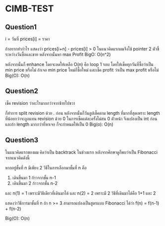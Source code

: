 # CIMB-TEST

## Question1

i = วันที่
prices[i] = ราคา

ถ้าอยากทำกำไร แสดงว่า prices[i+n] - prices[i] > 0
ในแนวคิดแรกผมจึงใช้ pointer 2 ตัวชี้ระหว่างวันซื้อและขาย หลังจากนั้นหา max Profit
BigO: O(n^2)

หลังจากนั้นก็ enhance โดยจะลดให้เหลือ O(n) คือ loop 1 รอบ
โดยให้เช็คทุกวันที่ซื้อว่าเป็น min price หรือไม่  ถ้าเจอ min price ใหม่ก็ซื้อใหม่ และเช็ค profit ว่าเป็น max profit หรือไม่
Big(O): O(n)

## Question2

เช็ค revision ว่าอะไรมากกว่าจากซ้ายไปขวา

ก็ทำการ split revision ด้วย . ก่อน หลังจากนั้นก็วันลูปเช็คตาม length ที่มากที่สุดเพราะ length ที่น้อยกว่าจะถูกแทน revision ด้วย 0
ในการเช็คแต่ละครั้งไม่สน 0 ตัวหน้า จึงแปลงเป็น int ก่อน และถ้า length มากกว่าที่หาเจอ ก็จะกำหนดให้เป็น 0
Big(o): O(n)

## Question3

ในแนวคิดแรกของผม คิดว่าเป็น backtrack ในช่วงแรก หลังจากศึกษาดูก็พบว่าเป็น Fibonacci จากแนวคิดดังนี้

หากอยู่ชั้นที่ n มีเพียง 2 วิธีในการเลือกมาชั้นที่ n คือ
1. เดินขึ้นมา 1 ก้าวจากชั้น n-1
2. เดินขึ้นมา 2 ก้าวจากชั้น n-2

และ n(1) = 1 เพราะมีวิธีเดียวที่เดินมาได้
และ n(2) = 2 เพราะมี 2 วิธีที่เดินมาได้คือ 1+1 และ 2

แสดงว่าวิธีการมาชั้นที่ n ถ้า n >= 3 สามารถแปลงเป็นสูตรแบบ Fibonacci ได้ว่า f(n) = f(n-1) + f(n-2)

Big(O): O(n)